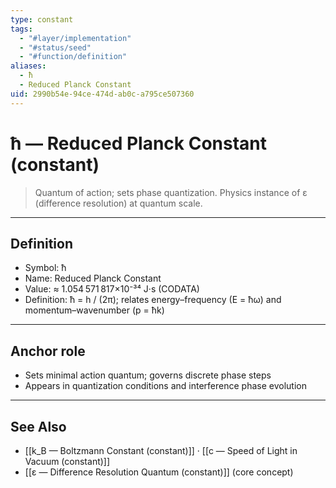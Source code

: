 ```yaml
---
type: constant
tags:
  - "#layer/implementation"
  - "#status/seed"
  - "#function/definition"
aliases:
  - ħ
  - Reduced Planck Constant
uid: 2990b54e-94ce-474d-ab0c-a795ce507360
---
```


# ħ — Reduced Planck Constant (constant)

> Quantum of action; sets phase quantization. Physics instance of ε (difference resolution) at quantum scale.

---

## Definition

- Symbol: ħ
- Name: Reduced Planck Constant
- Value: ≈ 1.054 571 817×10⁻³⁴ J·s (CODATA)
- Definition: ħ = h / (2π); relates energy–frequency (E = ħω) and momentum–wavenumber (p = ħk)

---

## Anchor role

- Sets minimal action quantum; governs discrete phase steps
- Appears in quantization conditions and interference phase evolution

---

## See Also

- [[k_B — Boltzmann Constant (constant)]] · [[c — Speed of Light in Vacuum (constant)]]
- [[ε — Difference Resolution Quantum (constant)]] (core concept)

